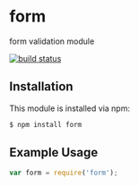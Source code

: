# form

form validation module

[![build status](https://secure.travis-ci.org/rsamec/form.png)](http://travis-ci.org/rsamec/form)

## Installation

This module is installed via npm:

``` bash
$ npm install form
```

## Example Usage

``` js
var form = require('form');
```
